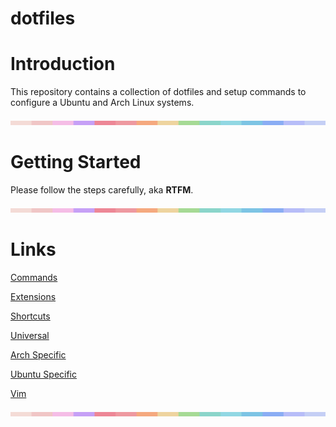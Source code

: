 # dotfiles
# Introduction
This repository contains a collection of dotfiles and setup commands to configure a Ubuntu and Arch Linux systems.

![](bar.png)
# Getting Started
Please follow the steps carefully, aka **RTFM**.

![](bar.png)
# Links
[Commands](COMMAND.md)

[Extensions](EXTENSIONS.md)

[Shortcuts](SHORTCUT.md)

[Universal](UNIVERSAL.md)

[Arch Specific](ARCH.md)

[Ubuntu Specific](UBUNTU.md)

[Vim](VIM.md)

![](bar.png)
